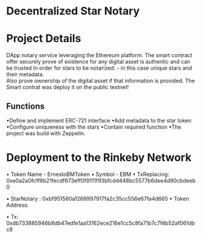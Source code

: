 # Decentralized Star Notary

# Project Details
DApp notary service leveraging the Ethereum platform. 
The smart contract  offer securely prove of existence for any digital asset  is authentic and can be trusted In order for stars to be notarized: - in this case unique stars and their metadata.  
Also prove ownership of the digital asset if that information is provided.
The Smart contrat was deploy it on the public testnet!



## Functions
•Define and implement ERC-721 interface
•Add metadata to the star token
•Configure uniqueness with the stars
•Contain required function
•The project was build  with Zeppelin.

# Deployment to the Rinkeby Network
• Token Name - ErnestoBMToken
• Symbol - EBM
• TxReplacing: 0xe0a2a0fcff8b21fecdf673eff0f9111f93bfcdd448bc5577b6dee4d90cbdeeb0

• StarNotary : 0xbf951580a1268997917fa2c35cc556e67fa4d665
•  Token Address: 

• Tx: 0xdb733885946b8db47edfe1aa13162ece216e1cc5c8fa71b7c7f4b52af061dbc8


